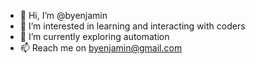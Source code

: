 - 👋 Hi, I’m @byenjamin
- 👀 I’m interested in learning and interacting with coders
- 🌱 I’m currently exploring automation
- 📫 Reach me on byenjamin@gmail.com

<!---
byenjamin/byenjamin is a ✨ special ✨ repository because its `README.md` (this file) appears on your GitHub profile.
You can click the Preview link to take a look at your changes.
--->

